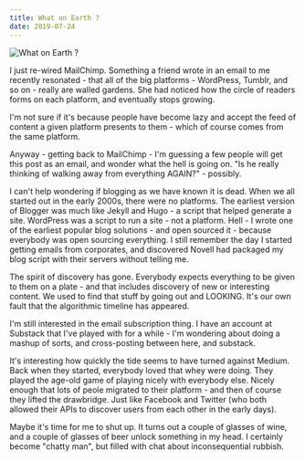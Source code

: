 ```yaml
---
title: What on Earth ?
date: 2019-07-24
---
```


![What on Earth ?](https://source.unsplash.com/cckf4TsHAuw/1600x900)

I just re-wired MailChimp. Something a friend wrote in an email to me recently resonated - that all of the big platforms - WordPress, Tumblr, and so on - really are walled gardens. She had noticed how the circle of readers forms on each platform, and eventually stops growing.

I'm not sure if it's because people have become lazy and accept the feed of content a given platform presents to them - which of course comes from the same platform.

Anyway - getting back to MailChimp - I'm guessing a few people will get this post as an email, and wonder what the hell is going on. "Is he really thinking of walking away from everything AGAIN?" - possibly.

I can't help wondering if blogging as we have known it is dead. When we all started out in the early 2000s, there were no platforms. The earliest version of Blogger was much like Jekyll and Hugo - a script that helped generate a site. WordPress was a script to run a site - not a platform. Hell - I wrote one of the earliest popular blog solutions - and open sourced it - because everybody was open sourcing everything. I still remember the day I started getting emails from corporates, and discovered Novell had packaged my blog script with their servers without telling me.

The spirit of discovery has gone. Everybody expects everything to be given to them on a plate - and that includes discovery of new or interesting content. We used to find that stuff by going out and LOOKING. It's our own fault that the algorithmic timeline has appeared.

I'm still interested in the email subscription thing. I have an account at Substack that I've played with for a while - I'm wondering about doing a mashup of sorts, and cross-posting between here, and substack.

It's interesting how quickly the tide seems to have turned against Medium. Back when they started, everybody loved that whey were doing. They played the age-old game of playing nicely with everybody else. Nicely enough that lots of peole migrated to their platform - and then of course they lifted the drawbridge. Just like Facebook and Twitter (who both allowed their APIs to discover users from each other in the early days).

Maybe it's time for me to shut up. It turns out a couple of glasses of wine, and a couple of glasses of beer unlock something in my head. I certainly become "chatty man", but filled with chat about inconsequential rubbish.